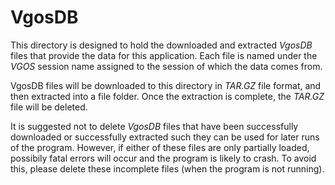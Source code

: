 # VgosDB

This directory is designed to hold the downloaded and extracted *VgosDB* files that provide the data for this application. Each file is named under the *VGOS* session name assigned to the session of which the data comes from.

VgosDB files will be downloaded to this directory in *TAR.GZ* file format, and then extracted into a file folder. Once the extraction is complete, the *TAR.GZ* file will be deleted.

It is suggested not to delete *VgosDB* files that have been successfully downloaded or successfully extracted such they can be used for later runs of the program. However, if either of these files are only partially loaded, possibily fatal errors will occur and the program is likely to crash. To avoid this, please delete these incomplete files (when the program is not running).